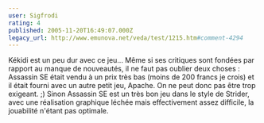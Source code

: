 ```yaml
---
user: Sigfrodi
rating: 4
published: 2005-11-20T16:49:07.000Z
legacy_url: http://www.emunova.net/veda/test/1215.htm#comment-4294
---
```

Kékidi est un peu dur avec ce jeu... Même si ses critiques sont fondées par rapport au manque de nouveautés, il ne faut pas oublier deux choses : Assassin SE était vendu à un prix très bas (moins de 200 francs je crois) et il était fourni avec un autre petit jeu, Apache. On ne peut donc pas être trop exigeant. ;) Sinon Assassin SE est un très bon jeu dans le style de Strider, avec une réalisation graphique léchée mais effectivement assez difficile, la jouabilité n'étant pas optimale.